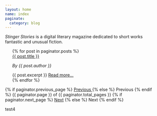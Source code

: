 ```yaml
---
layout: home
name: index
paginate:
  category: blog
---
```


<i>Stinger Stories</i> is a digital literary magazine dedicated to short works fantastic and unusual fiction.

<ul>
    {% for post in paginator.posts %}
      <div class="story-summary">
        <a class = "post-title" href="{{ post.url }}">{{ post.title }}</a>
        <p><i>By {{ post.author }}</i></p>
        {{ post.excerpt }}
        <a class = "post-link" href="{{ post.url }}">Read more...</a>
        <br>
      </div>
    {% endfor %}
</ul>

<!-- Pagination links -->
<div class="pagination">
  {% if paginator.previous_page %}
    <a href="{{ paginator.previous_page_path }}" class="previous">
      Previous
    </a>
  {% else %}
    <span class="previous">Previous</span>
  {% endif %}
  <span class="page_number ">
    {{ paginator.page }} of {{ paginator.total_pages }}
  </span>
  {% if paginator.next_page %}
    <a href="{{ paginator.next_page_path }}" class="next">Next</a>
  {% else %}
    <span class="next ">Next</span>
  {% endif %}
</div>

<p>test4</p>